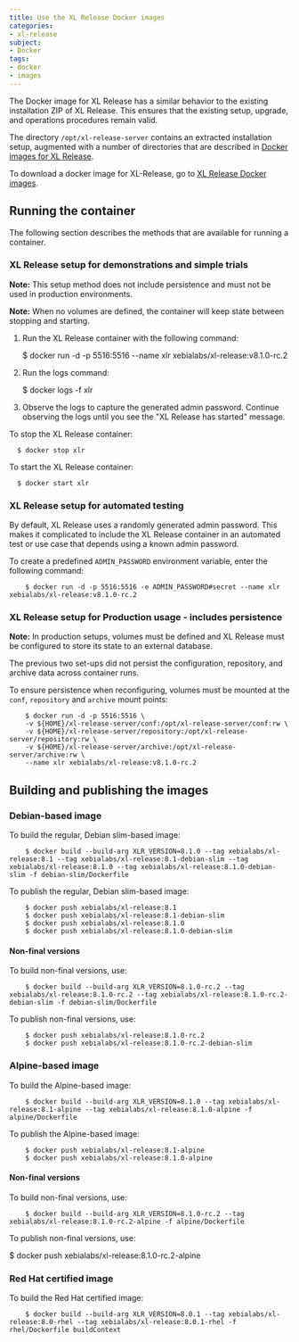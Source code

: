 ```yaml
---
title: Use the XL Release Docker images
categories:
- xl-release
subject:
- Docker
tags:
- docker
- images
---
```


The Docker image for XL Release has a similar behavior to the existing installation ZIP of XL Release. This ensures that the existing setup, upgrade, and operations procedures remain valid.  

The directory `/opt/xl-release-server` contains an extracted installation setup, augmented with a number of directories that are described in [Docker images for XL Release](/xl-release/concept/docker-images-for-xl-release.html).

To download a docker image for XL-Release, go to [XL Release Docker images](https://github.com/xebialabs/xl-release-docker-image).

## Running the container

The following section describes the methods that are available for running a container.

### XL Release setup for demonstrations and simple trials
**Note:** This setup method does not include persistence and must not be used in production environments.

**Note:** When no volumes are defined, the container will keep state between stopping and starting.

1. Run the XL Release container with the following command:   

      $ docker run -d -p 5516:5516 --name xlr xebialabs/xl-release:v8.1.0-rc.2

1. Run the logs command:

      $ docker logs -f xlr

1. Observe the logs to capture the generated admin password. Continue observing the logs until you see the "XL Release has started" message.

To stop the XL Release container:

      $ docker stop xlr

To start the XL Release container:

      $ docker start xlr

### XL Release setup for automated testing

By default, XL Release uses a randomly generated admin password. This makes it complicated to include the XL Release container in an automated test or use case that depends using a known admin password.

To create a predefined `ADMIN_PASSWORD` environment variable, enter the following command:

        $ docker run -d -p 5516:5516 -e ADMIN_PASSWORD#secret --name xlr xebialabs/xl-release:v8.1.0-rc.2

### XL Release setup for Production usage - includes persistence

**Note:** In production setups, volumes must be defined and XL Release must be configured to store its state to an external database.

The previous two set-ups did not persist the configuration, repository, and archive data across container runs.

To ensure persistence when reconfiguring, volumes must be mounted at the `conf`, `repository` and `archive` mount points:

        $ docker run -d -p 5516:5516 \
        -v ${HOME}/xl-release-server/conf:/opt/xl-release-server/conf:rw \
        -v ${HOME}/xl-release-server/repository:/opt/xl-release-server/repository:rw \
        -v ${HOME}/xl-release-server/archive:/opt/xl-release-server/archive:rw \
        --name xlr xebialabs/xl-release:v8.1.0-rc.2

## Building and publishing the images

### Debian-based image

To build the regular, Debian slim-based image:

        $ docker build --build-arg XLR_VERSION=8.1.0 --tag xebialabs/xl-release:8.1 --tag xebialabs/xl-release:8.1-debian-slim --tag xebialabs/xl-release:8.1.0 --tag xebialabs/xl-release:8.1.0-debian-slim -f debian-slim/Dockerfile

To publish the regular, Debian slim-based image:

        $ docker push xebialabs/xl-release:8.1
        $ docker push xebialabs/xl-release:8.1-debian-slim
        $ docker push xebialabs/xl-release:8.1.0
        $ docker push xebialabs/xl-release:8.1.0-debian-slim

#### Non-final versions

To build non-final versions, use:

        $ docker build --build-arg XLR_VERSION=8.1.0-rc.2 --tag xebialabs/xl-release:8.1.0-rc.2 --tag xebialabs/xl-release:8.1.0-rc.2-debian-slim -f debian-slim/Dockerfile

To publish non-final versions, use:

        $ docker push xebialabs/xl-release:8.1.0-rc.2
        $ docker push xebialabs/xl-release:8.1.0-rc.2-debian-slim

### Alpine-based image

To build the Alpine-based image:

        $ docker build --build-arg XLR_VERSION=8.1.0 --tag xebialabs/xl-release:8.1-alpine --tag xebialabs/xl-release:8.1.0-alpine -f alpine/Dockerfile

To publish the Alpine-based image:

        $ docker push xebialabs/xl-release:8.1-alpine
        $ docker push xebialabs/xl-release:8.1.0-alpine

#### Non-final versions

To build non-final versions, use:

        $ docker build --build-arg XLR_VERSION=8.1.0-rc.2 --tag xebialabs/xl-release:8.1.0-rc.2-alpine -f alpine/Dockerfile

To publish non-final versions, use:

$ docker push xebialabs/xl-release:8.1.0-rc.2-alpine

### Red Hat certified image

To build the Red Hat certified image:

        $ docker build --build-arg XLR_VERSION=8.0.1 --tag xebialabs/xl-release:8.0-rhel --tag xebialabs/xl-release:8.0.1-rhel -f rhel/Dockerfile buildContext
